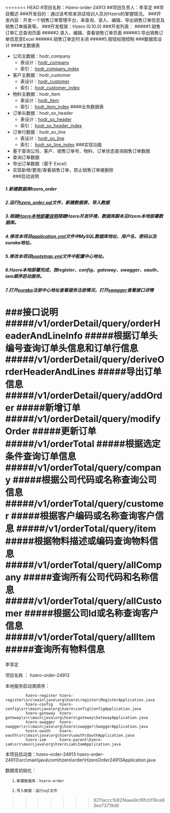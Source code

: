 <<<<<<< HEAD
#项目名称：Hzero-order-24913
##项目负责人：李享定
##项目概述
###开发目的：通过该考核来测试培训人员对Hzero的掌握情况。
###开发内容：开发一个销售订单管理平台，来查询、录入、编辑、导出销售订单信息及销售订单报表等。
###开发框架：Hzero (0.10.0)
###开发列表：
#####1.销售订单汇总查询页面
#####2.录入、编辑、查看销售订单页面
#####3.导出销售订单信息至Excel
#####4.销售订单定时关闭
#####5.按钮权限控制
###数据库设计
   ####主数据表
   * 公司主数据：hodr_company 
      * 表设计：[hodr_company](./img/hodr_company.png)
      * 索引： [hodr_company_index](./img/hodr_company_index.png)
   * 客户主数据：hodr_customer
      * 表设计：[hodr_customer](./img/hodr_customer.png)
      * 索引： [hodr_customer_index](./img/hodr_customer_index.png)
   * 物料主数据：hodr_item
       * 表设计：[hodr_item](./img/hodr_item.png)
       * 索引： [hodr_item_index](./img/hodr_item_index.png)
   ####业务数据表
   * 订单头数据：hodr_so_header
       * 表设计：[hodr_so_header](./img/hodr_so_header.png)
       * 索引： [hodr_so_header_index](./img/hodr_so_header_index.png)
   * 订单行数据：hodr_so_line
       * 表设计：[hodr_so_line](./img/hodr_so_line.png)
       * 索引： [hodr_so_line_index](./img/hodr_so_line_index.png)
###实现功能
   * 基于查询公司、客户、销售订单号、物料、订单状态查询销售订单数据
   * 查询订单数据
   * 导出订单数据（基于 Excel）
   * 实现新增/更改/查看销售订单，禁止销售订单被删除        
###启动说明
##### 1.新建数据库hzero_order
##### 2.运行[hzero_order.sql](./sql/hzero_order.sql)文件，新建数据表，导入数据
##### 3.根据[Hzero本地部署说明](./pdf/Hzero_arrange.pdf)搭建Hzero开发环境，数据库脚本见Hzero本地部署数据库。
##### 4.修改本项目[application.yml](src/main/resources/application.yml)文件中MySQL数据库地址、用户名、密码以及euraka地址。
##### 5.修改本项目[bootstrap.yml](src/main/resources/bootstrap.yml)文件中配置中心地址。
##### 6.Hzero本地部署完成，按register、config、gateway、swagger、oauth、iam顺序启动服务。
##### 7.打开[euraka](/http://dev.hzero.org:8000/)注册中心地址查看服务注册情况，打开[swagger](http://dev.hzero.org:8080/swagger/swagger-ui.html)查看接口详情

###接口说明
#####/v1/orderDetail/query/orderHeaderAndLineInfo
#####根据订单头编号查询订单头信息和订单行信息
#####/v1/orderDetail/query/deriveOrderHeaderAndLines
#####导出订单信息
#####/v1/orderDetail/query/addOrder
#####新增订单
#####/v1/orderDetail/query/modifyOrder
#####更新订单
#####/v1/orderTotal
#####根据选定条件查询订单信息
#####/v1/orderTotal/query/company
#####根据公司代码或名称查询公司信息
#####/v1/orderTotal/query/customer
#####根据客户编码或名称查询客户信息
#####/v1/orderTotal/query/item
#####根据物料描述或编码查询物料信息
#####/v1/orderTotal/query/allCompany
#####查询所有公司代码和名称信息
#####/v1/orderTotal/query/allCustomer
#####根据公司Id或名称查询客户信息
#####/v1/orderTotal/query/allItem
#####查询所有物料信息
=======
李享定

项目名称 ： hzero-order-24913

本地服务启动类顺序：

             hzero-register hzero-register\src\main\java\org\hzero\register\RegisterApplication.java
             hzero-config   hzero-config\src\main\java\org\hzero\config\ConfigApplication.java
             hzero-gateway  hzero-gateway\src\main\java\org\hzero\gateway\GatewayApplication.java
             hzero-swagger  hzero-swagger\src\main\java\org\hzero\swagger\SwaggerApplication.java
             hzero-oauth    hzero-oauth\src\main\java\org\hzero\oauth\OauthApplication.java
             hzero-iam      hzero-parent\hzero-iam\src\main\java\org\hzero\iam\IamApplication.java
             
本项目启动类：hzero-order-24913 hzero-order-24913\src\main\java\com\hzero\order\HzeroOrder24913Application.java

数据库初始化： 

       1.新建数据库：hzero-order
       
       2.导入数据：运行sql文件
>>>>>>> 9211accc1b82f4aee9cf6fcb119ce83ee73719d6
